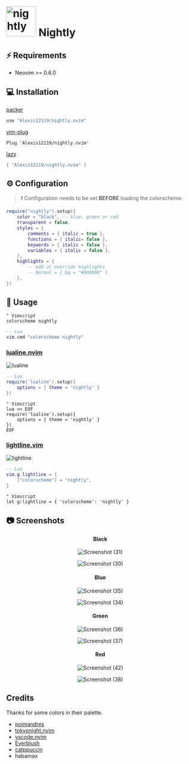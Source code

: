 # <img src="https://user-images.githubusercontent.com/74944536/214324244-9fc431df-73b3-4472-b90b-8c14a5cd17a5.png" alt="nightly" width="80"/> Nightly


## ⚡️ Requirements

- Neovim >= 0.6.0

## 💻 Installation

[packer](https://github.com/wbthomason/packer.nvim)

```lua
use "Alexis12119/nightly.nvim"
```

[vim-plug](https://github.com/junegunn/vim-plug)

```vim
Plug 'Alexis12119/nightly.nvim'
```

[lazy](https://github.com/folke/lazy.nvim)

```lua
{ "Alexis12119/nightly.nvim" }
```

## ⚙️ Configuration

> ❗️ Configuration needs to be set **BEFORE** loading the colorscheme.

```lua
require("nightly").setup({
    color = "black", -- blue, green or red
    transparent = false,
    styles = {
        comments = { italic = true },
        functions = { italic= false },
        keywords = { italic = false },
        variables = { italic = false },
    },
    highlights = {
        -- add or override highlights
        -- Normal = { bg = "#000000" }
    },
})
```

## 🚀 Usage

```vim
" Vimscript
colorscheme nightly
```

```lua
-- Lua
vim.cmd "colorscheme nightly"
```

### [lualine.nvim](https://github.com/nvim-lualine/lualine.nvim)

![lualine](https://user-images.githubusercontent.com/74944536/218365052-40bdb345-cc26-4720-aa0f-e9f8c6b45fce.png)

```lua
-- Lua
require('lualine').setup({
    options = { theme = 'nightly' }
})
```

```vim
" Vimscript
lua << EOF
require('lualine').setup({
    options = { theme = 'nightly' }
})
EOF
```

### [lightline.vim](https://github.com/itchyny/lightline.vim)

![lightline](https://user-images.githubusercontent.com/74944536/218365089-5d5205a9-884e-4968-ba19-756d3be5c85d.PNG)

```lua
-- Lua
vim.g.lightline = {
    ["colorscheme"] = "nightly",
}
```

```vim
" Vimscript
let g:lightline = { 'colorscheme': 'nightly' }
```

## 📷 Screenshots

<div align="center">

#### Black

![Screenshot (31)](https://user-images.githubusercontent.com/74944536/230517696-8f646d4b-5ce9-439a-97f2-bf1c3f7802ef.png)

![Screenshot (30)](https://user-images.githubusercontent.com/74944536/230517708-a49570eb-b36e-4c6e-8eb3-de2c01c7389c.png)

#### Blue

![Screenshot (35)](https://user-images.githubusercontent.com/74944536/230517737-fc3ca533-9c0c-49e2-87ce-3b65fd5bfb0b.png)

![Screenshot (34)](https://user-images.githubusercontent.com/74944536/230517744-593d1e0a-6db4-446d-9a30-f1cff2b39cb9.png)

#### Green

![Screenshot (36)](https://user-images.githubusercontent.com/74944536/230517764-8699359c-ebcb-4d3e-ad60-74292fd89058.png)

![Screenshot (37)](https://user-images.githubusercontent.com/74944536/230517845-55bffd62-eaac-4e13-a876-36c13509d97e.png)


#### Red

![Screenshot (42)](https://user-images.githubusercontent.com/74944536/230517927-0c5564e3-ed2e-43a4-86e0-b3cbf3af06ad.png)

![Screenshot (38)](https://user-images.githubusercontent.com/74944536/230517949-1b4bae42-326c-4162-8edc-5b5d04783372.png)

</div>

## Credits

Thanks for some colors in their palette.

- [poimandres](https://github.com/olivercederborg/poimandres.nvim)
- [tokyonight.nvim](https://github.com/folke/tokyonight.nvim)
- [vscode.nvim](https://github.com/Mofiqul/vscode.nvim)
- [Everblush](https://github.com/Everblush/nvim)
- [catppuccin](https://github.com/catppuccin/nvim)
- habamax
